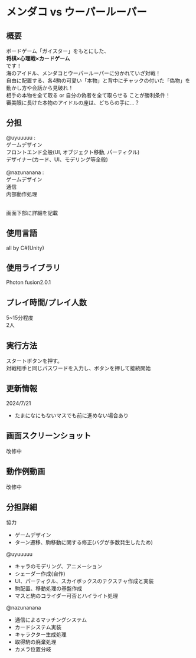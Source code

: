 # メンダコ vs ウーパールーパー

## 概要
ボードゲーム「ガイスター」をもとにした、<br>
<strong>将棋×心理戦×カードゲーム</strong><br>
です！<br>
海のアイドル、メンダコとウーパールーパーに分かれていざ対戦！<br>
自由に配置する、各4駒の可愛い「本物」と背中にチャックの付いた「偽物」を
動かし方や会話から見破れ！<br>
相手の本物を全て取る or 自分の偽者を全て取らせる ことが勝利条件！<br>
審美眼に長けた本物のアイドルの座は、どちらの手に...？


## 分担
@uyuuuuu : <br>
ゲームデザイン<br>
フロントエンド全般(UI, オブジェクト移動, パーティクル)<br>
デザイナー(カード、UI、モデリング等全般)<br><br>
@nazunanana : <br>
ゲームデザイン<br>
通信<br>
内部動作処理<br>

<br>画面下部に詳細を記載

## 使用言語
all by C#(Unity)

## 使用ライブラリ
Photon fusion2.0.1

## プレイ時間/プレイ人数
5~15分程度<br>
2人

## 実行方法
スタートボタンを押す。<br>
対戦相手と同じパスワードを入力し、ボタンを押して接続開始

## 更新情報
2024/7/21
- たまになにもないマスでも前に進めない場合あり

## 画面スクリーンショット
改修中

## 動作例動画
改修中

## 分担詳細
協力
- ゲームデザイン
- ターン遷移、駒移動に関する修正(バグが多数発生したため)

@uyuuuuu
- キャラのモデリング、アニメーション
- シェーダー作成(自作)
- UI、パーティクル、スカイボックスのテクスチャ作成と実装
- 駒配置、移動処理の基盤作成
- マスと駒のコライダー可否とハイライト処理

@nazunanana
- 通信によるマッチングシステム
- カードシステム実装
- キャラクター生成処理
- 取得駒の廃棄処理
- カメラ位置分岐